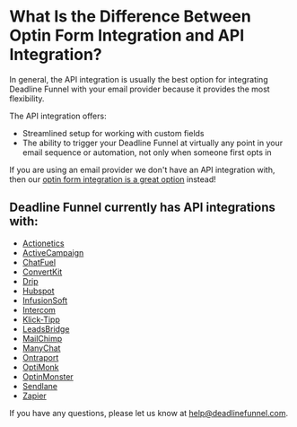 # What Is the Difference Between Optin Form Integration and API Integration?

In general, the API integration is usually the best option for integrating Deadline Funnel with your email provider because it provides the most flexibility.

The API integration offers:

* Streamlined setup for working with custom fields
* The ability to trigger your Deadline Funnel at virtually any point in your email sequence or automation, not only when someone first opts in

If you are using an email provider we don't have an API integration with, then our [optin form integration is a great option](http://documentation.deadlinefunnel.com/article/17-optin-form) instead!

## Deadline Funnel currently has API integrations with:

* [Actionetics](http://documentation.deadlinefunnel.com/article/337-how-to-integrate-deadline-funnel-with-actionetics)
* [ActiveCampaign](http://documentation.deadlinefunnel.com/article/244-how-to-integrate-deadline-funnel-with-activecampaign-api)
* [ChatFuel](https://documentation.deadlinefunnel.com/article/552-how-to-integrate-deadline-funnel-with-chatfuel)
* [ConvertKit](http://documentation.deadlinefunnel.com/article/391-how-to-integrate-deadline-funnel-with-convertkit-api)
* [Drip](http://documentation.deadlinefunnel.com/article/291-how-to-integrate-deadline-funnel-with-drip-api)
* [Hubspot](http://documentation.deadlinefunnel.com/article/480-how-to-integrate-deadline-funnel-with-hubspot-api)
* [InfusionSoft](http://documentation.deadlinefunnel.com/article/292-how-to-integrate-deadline-funnel-with-infusionsoft)
* [Intercom](https://documentation.deadlinefunnel.com/article/533-how-to-integrate-intercom-with-deadline-funnel)
* [Klick-Tipp](http://documentation.deadlinefunnel.com/article/481-how-to-integrate-deadline-funnel-with-klick-tipp-api)
* [LeadsBridge](https://documentation.deadlinefunnel.com/article/547-how-to-integrate-deadline-funnel-with-leadsbridge)
* [MailChimp](http://documentation.deadlinefunnel.com/article/354-how-to-integrate-deadline-funnel-with-mailchimp-api)
* [ManyChat](https://documentation.deadlinefunnel.com/article/525-how-to-integrate-deadline-funnel-with-manychat)
* [Ontraport](http://documentation.deadlinefunnel.com/article/251-how-to-integrate-deadline-funnel-with-ontraport-api)
* [OptiMonk](http://documentation.deadlinefunnel.com/article/487-how-to-integrate-deadline-funnel-with-optimonk-api)
* [OptinMonster](http://documentation.deadlinefunnel.com/article/492-how-to-integrate-deadline-funnel-with-optinmonster-via-webhook)
* [Sendlane](http://documentation.deadlinefunnel.com/article/505-how-to-integrate-deadline-funnel-with-sendlane-api)
* [Zapier](http://documentation.deadlinefunnel.com/article/373-how-to-trigger-a-countdown-upon-subscribe-using-zapier)

If you have any questions, please let us know at [help@deadlinefunnel.com](mailto:mailto:help@deadlinefunnel.com).

